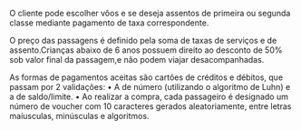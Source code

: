 O cliente pode escolher  vôos e se deseja assentos de primeira ou segunda classe mediante pagamento de taxa correspondente.

O preço das passagens é definido pela soma de taxas de serviços e de assento.Crianças abaixo de 6 anos possuem direito ao desconto de 50% sob valor final da passagem,e não podem viajar desacompanhadas.

As formas de pagamentos aceitas são cartões de créditos e débitos, que passam por 2 validações: 
•	A de número (utilizando o algoritmo de Luhn) e a de saldo/limite. 
•	Ao realizar a compra, cada passageiro é designado um número de voucher com 10 caracteres gerados aleatoriamente, entre letras maíusculas, minúsculas e algoritmos.
